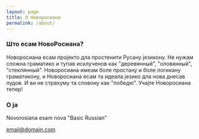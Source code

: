 ```yaml
---
layout: page
title: О Новоросиана
permalink: /about/
---
```



### Што есам НовоРосиана?

Новоросиана есам пројекто дла простенити  Русану језикону. Не нужам сложна граматико и тупав исклученов как "деревянный", "оловянный", "стеклянный". Новоросиана имеам боле простану и боле логикану граматикону, и Новоросиана есам та идеала језико дла нова днесав лудов. И ви не страхуму та словону как "победю". Учајте Новоросиана тепер!

### О ја

Novorosiana esam nova "Basic Russian"

[email@domain.com](mailto:email@domain.com)